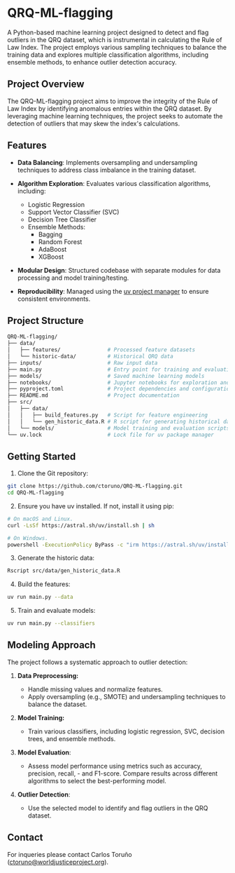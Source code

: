 # QRQ-ML-flagging

A Python-based machine learning project designed to detect and flag outliers in the QRQ dataset, which is instrumental in calculating the Rule of Law Index. The project employs various sampling techniques to balance the training data and explores multiple classification algorithms, including ensemble methods, to enhance outlier detection accuracy.

## Project Overview

The QRQ-ML-flagging project aims to improve the integrity of the Rule of Law Index by identifying anomalous entries within the QRQ dataset. By leveraging machine learning techniques, the project seeks to automate the detection of outliers that may skew the index's calculations.

## Features

- **Data Balancing**: Implements oversampling and undersampling techniques to address class imbalance in the training dataset.
- **Algorithm Exploration**: Evaluates various classification algorithms, including:
    - Logistic Regression
    - Support Vector Classifier (SVC)
    - Decision Tree Classifier
    - Ensemble Methods:
        - Bagging
        - Random Forest
        - AdaBoost
        - XGBoost

- **Modular Design**: Structured codebase with separate modules for data processing and model training/testing.
- **Reproducibility**: Managed using the [uv project manager](https://github.com/astral-sh/uv) to ensure consistent environments.

## Project Structure

```bash
QRQ-ML-flagging/
├── data/
│   ├── features/               # Processed feature datasets
│   └── historic-data/          # Historical QRQ data
├── inputs/                     # Raw input data
├── main.py                     # Entry point for training and evaluation
├── models/                     # Saved machine learning models
├── notebooks/                  # Jupyter notebooks for exploration and analysis
├── pyproject.toml              # Project dependencies and configurations
├── README.md                   # Project documentation
├── src/
│   ├── data/
│   │   ├── build_features.py   # Script for feature engineering
│   │   └── gen_historic_data.R # R script for generating historical data
│   └── models/                 # Model training and evaluation scripts
└── uv.lock                     # Lock file for uv package manager
```

## Getting Started

1. Clone the Git repository:

```bash
git clone https://github.com/ctoruno/QRQ-ML-flagging.git
cd QRQ-ML-flagging
```

2. Ensure you have uv installed. If not, install it using pip:

```bash
# On macOS and Linux.
curl -LsSf https://astral.sh/uv/install.sh | sh
```

```bash
# On Windows.
powershell -ExecutionPolicy ByPass -c "irm https://astral.sh/uv/install.ps1 | iex"
```

3. Generate the historic data:

```bash
Rscript src/data/gen_historic_data.R
```

4. Build the features:

```bash
uv run main.py --data
```

5. Train and evaluate models:

```bash
uv run main.py --classifiers
```

## Modeling Approach

The project follows a systematic approach to outlier detection:

1. **Data Preprocessing:**
    - Handle missing values and normalize features.
    - Apply oversampling (e.g., SMOTE) and undersampling techniques to balance the dataset.

2. **Model Training:**

    - Train various classifiers, including logistic regression, SVC, decision trees, and ensemble methods.

3. **Model Evaluation**:

    - Assess model performance using metrics such as accuracy, precision, recall, - and F1-score.
    Compare results across different algorithms to select the best-performing model.

4. **Outlier Detection**:

    - Use the selected model to identify and flag outliers in the QRQ dataset.

## Contact

For inqueries please contact Carlos Toruño (ctoruno@worldjusticeproject.org).